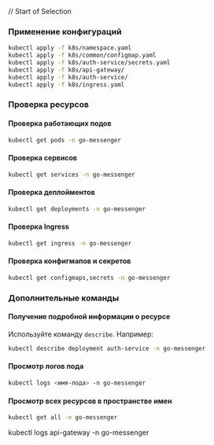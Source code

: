  // Start of Selection
### Применение конфигураций

```bash
kubectl apply -f k8s/namespace.yaml
kubectl apply -f k8s/common/configmap.yaml
kubectl apply -f k8s/auth-service/secrets.yaml
kubectl apply -f k8s/api-gateway/
kubectl apply -f k8s/auth-service/
kubectl apply -f k8s/ingress.yaml
```

### Проверка ресурсов

#### Проверка работающих подов

```bash
kubectl get pods -n go-messenger
```

#### Проверка сервисов

```bash
kubectl get services -n go-messenger
```

#### Проверка деплойментов

```bash
kubectl get deployments -n go-messenger
```

#### Проверка Ingress

```bash
kubectl get ingress -n go-messenger
```

#### Проверка конфигмапов и секретов

```bash
kubectl get configmaps,secrets -n go-messenger
```

### Дополнительные команды

#### Получение подробной информации о ресурсе

Используйте команду `describe`. Например:

```bash
kubectl describe deployment auth-service -n go-messenger
```

#### Просмотр логов пода

```bash
kubectl logs <имя-пода> -n go-messenger
```

#### Просмотр всех ресурсов в пространстве имен

```bash
kubectl get all -n go-messenger
```


kubectl logs api-gateway -n go-messenger